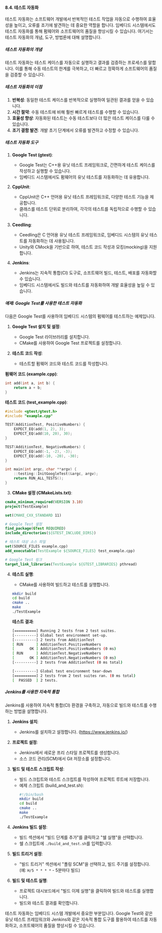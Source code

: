 #### 8.4. 테스트 자동화

테스트 자동화는 소프트웨어 개발에서 반복적인 테스트 작업을 자동으로 수행하여 효율성을 높이고, 오류를 조기에 발견하는 데 중요한 역할을 합니다. 임베디드 시스템에서도 테스트 자동화를 통해 펌웨어와 소프트웨어의 품질을 향상시킬 수 있습니다. 여기서는 테스트 자동화의 개념, 도구, 방법론에 대해 설명합니다.

##### 테스트 자동화의 개념

테스트 자동화는 테스트 케이스를 자동으로 실행하고 결과를 검증하는 프로세스를 말합니다. 이를 통해 수동 테스트의 한계를 극복하고, 더 빠르고 정확하게 소프트웨어의 품질을 검증할 수 있습니다.

##### 테스트 자동화의 이점

1. **반복성**: 동일한 테스트 케이스를 반복적으로 실행하여 일관된 결과를 얻을 수 있습니다.
2. **시간 절약**: 수동 테스트에 비해 훨씬 빠르게 테스트를 수행할 수 있습니다.
3. **효율성 향상**: 자동화된 테스트는 수동 테스트보다 더 많은 테스트 케이스를 다룰 수 있습니다.
4. **조기 결함 발견**: 개발 초기 단계에서 오류를 발견하고 수정할 수 있습니다.

##### 테스트 자동화 도구

1. **Google Test (gtest)**:
   - Google Test는 C++용 유닛 테스트 프레임워크로, 간편하게 테스트 케이스를 작성하고 실행할 수 있습니다.
   - 임베디드 시스템에서도 펌웨어의 유닛 테스트를 자동화하는 데 유용합니다.

2. **CppUnit**:
   - CppUnit은 C++ 언어용 유닛 테스트 프레임워크로, 다양한 테스트 기능을 제공합니다.
   - 클래스를 테스트 단위로 분리하여, 각각의 테스트를 독립적으로 수행할 수 있습니다.

3. **Ceedling**:
   - Ceedling은 C 언어용 유닛 테스트 프레임워크로, 임베디드 시스템의 유닛 테스트를 자동화하는 데 사용됩니다.
   - Unity와 CMock을 기반으로 하여, 테스트 코드 작성과 모킹(mocking)을 지원합니다.

4. **Jenkins**:
   - Jenkins는 지속적 통합(CI) 도구로, 소프트웨어 빌드, 테스트, 배포를 자동화할 수 있습니다.
   - 임베디드 시스템에서도 빌드와 테스트를 자동화하여 개발 효율성을 높일 수 있습니다.

##### 예제: Google Test를 사용한 테스트 자동화

다음은 Google Test를 사용하여 임베디드 시스템의 펌웨어를 테스트하는 예제입니다.

1. **Google Test 설치 및 설정**:
   - Google Test 라이브러리를 설치합니다.
   - CMake를 사용하여 Google Test 프로젝트를 설정합니다.

2. **테스트 코드 작성**:
   - 테스트할 펌웨어 코드와 테스트 코드를 작성합니다.

**펌웨어 코드 (example.cpp)**:
```cpp
int add(int a, int b) {
    return a + b;
}
```

**테스트 코드 (test_example.cpp)**:
```cpp
#include <gtest/gtest.h>
#include "example.cpp"

TEST(AdditionTest, PositiveNumbers) {
    EXPECT_EQ(add(1, 2), 3);
    EXPECT_EQ(add(10, 20), 30);
}

TEST(AdditionTest, NegativeNumbers) {
    EXPECT_EQ(add(-1, -2), -3);
    EXPECT_EQ(add(-10, -20), -30);
}

int main(int argc, char **argv) {
    ::testing::InitGoogleTest(&argc, argv);
    return RUN_ALL_TESTS();
}
```

3. **CMake 설정 (CMakeLists.txt)**:
```cmake
cmake_minimum_required(VERSION 3.10)
project(TestExample)

set(CMAKE_CXX_STANDARD 11)

# Google Test 설정
find_package(GTest REQUIRED)
include_directories(${GTEST_INCLUDE_DIRS})

# 테스트 대상 소스 파일
set(SOURCE_FILES example.cpp)
add_executable(TestExample ${SOURCE_FILES} test_example.cpp)

# Google Test 링크
target_link_libraries(TestExample ${GTEST_LIBRARIES} pthread)
```

4. **테스트 실행**:
   - CMake를 사용하여 빌드하고 테스트를 실행합니다.
   ```bash
   mkdir build
   cd build
   cmake ..
   make
   ./TestExample
   ```

   **테스트 결과**:
   ```bash
   [==========] Running 2 tests from 2 test suites.
   [----------] Global test environment set-up.
   [----------] 2 tests from AdditionTest
   [ RUN      ] AdditionTest.PositiveNumbers
   [       OK ] AdditionTest.PositiveNumbers (0 ms)
   [ RUN      ] AdditionTest.NegativeNumbers
   [       OK ] AdditionTest.NegativeNumbers (0 ms)
   [----------] 2 tests from AdditionTest (0 ms total)

   [----------] Global test environment tear-down
   [==========] 2 tests from 2 test suites ran. (0 ms total)
   [  PASSED  ] 2 tests.
   ```

##### Jenkins를 사용한 지속적 통합

Jenkins를 사용하여 지속적 통합(CI) 환경을 구축하고, 자동으로 빌드와 테스트를 수행하는 방법을 설명합니다.

1. **Jenkins 설치**:
   - Jenkins를 설치하고 설정합니다. (https://www.jenkins.io/)

2. **프로젝트 설정**:
   - Jenkins에서 새로운 프리 스타일 프로젝트를 생성합니다.
   - 소스 코드 관리(SCM)에서 Git 저장소를 설정합니다.

3. **빌드 및 테스트 스크립트 작성**:
   - 빌드 스크립트와 테스트 스크립트를 작성하여 프로젝트 루트에 저장합니다.
   - 예제 스크립트 (build_and_test.sh):
     ```bash
     #!/bin/bash
     mkdir build
     cd build
     cmake ..
     make
     ./TestExample
     ```

4. **Jenkins 빌드 설정**:
   - 빌드 섹션에서 "빌드 단계를 추가"를 클릭하고 "쉘 실행"을 선택합니다.
   - 쉘 스크립트에 `./build_and_test.sh`를 입력합니다.

5. **빌드 트리거 설정**:
   - "빌드 트리거" 섹션에서 "폴링 SCM"을 선택하고, 빌드 주기를 설정합니다. (예: `H/5 * * * *` - 5분마다 빌드)

6. **빌드 및 테스트 실행**:
   - 프로젝트 대시보드에서 "빌드 이제 실행"을 클릭하여 빌드와 테스트를 실행합니다.
   - 빌드와 테스트 결과를 확인합니다.

테스트 자동화는 임베디드 시스템 개발에서 중요한 부분입니다. Google Test와 같은 유닛 테스트 프레임워크와 Jenkins와 같은 지속적 통합 도구를 활용하여 테스트를 자동화하고, 소프트웨어의 품질을 향상시킬 수 있습니다.
